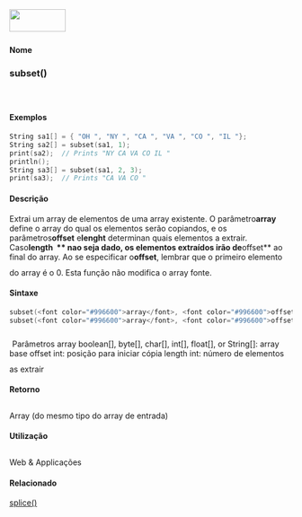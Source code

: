 <img height="40" src="../images/1pix.gif" width="100"/>
<img height="1" src="../images/1pix.gif" width="20"/>
<img height="1" src="../images/1pix.gif" width="555"/>

#### Nome
### subset()
<img height="25" src="../images/1pix.gif" width="1"/>

#### Exemplos

```pde
String sa1[] = { "OH ", "NY ", "CA ", "VA ", "CO ", "IL "}; 
String sa2[] = subset(sa1, 1); 
print(sa2);  // Prints "NY CA VA CO IL " 
println(); 
String sa3[] = subset(sa1, 2, 3); 
print(sa3);  // Prints "CA VA CO " 

```

#### Descrição
Extrai um array de elementos de uma array existente. O parâmetro**array** define o array do qual os elementos serão copiandos, e os parâmetros**offset** e**lenght** determinan quais elementos a extrair. Caso**length  ** nao seja dado, os elementos extraídos irão de**offset** ao final do array. Ao se especificar o**offset**, lembrar que o primeiro elemento do array é o 0. Esta função não modifica o array fonte.
<img height="25" src="../images/1pix.gif" width="1"/>

#### Sintaxe
```pde
subset(<font color="#996600">array</font>, <font color="#996600">offset</font>)
subset(<font color="#996600">array</font>, <font color="#996600">offset</font>, <font color="#996600">length</font>)

```
<img height="25" src="../images/1pix.gif" width="1"/>
Parâmetros
array
boolean[], byte[], char[], int[], float[], or String[]: array base
offset
int: posição para iniciar cópia
length
int: número de elementos as extrair
<img height="25" src="../images/1pix.gif" width="1"/>

#### Retorno

	
Array (do mesmo tipo do array de entrada)
<img height="25" src="../images/1pix.gif" width="1"/>

#### Utilização

	
Web & Applicações
<img height="25" src="../images/1pix.gif" width="1"/>

#### Relacionado
[splice()](splice_)
